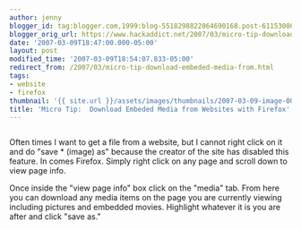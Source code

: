 ```yaml
---
author: jenny
blogger_id: tag:blogger.com,1999:blog-5518298822864690168.post-6115300628516989855
blogger_orig_url: https://www.hackaddict.net/2007/03/micro-tip-download-embeded-media-from.html
date: '2007-03-09T18:47:00.000-05:00'
layout: post
modified_time: '2007-03-09T18:54:07.833-05:00'
redirect_from: /2007/03/micro-tip-download-embeded-media-from.html
tags:
- website
- firefox
thumbnail: '{{ site.url }}/assets/images/thumbnails/2007-03-09-image-0000.jpg'
title: 'Micro Tip:  Download Embeded Media from Websites with Firefox'
---
```


<img alt="" border="0" id="BLOGGER_PHOTO_ID_5040075851198005906" src="{{ site.url }}/assets/images/posts/2007-03-09-image-0000.jpg" style="margin: 0px auto 10px; display: block; text-align: center; "/>

Often times I want to get a file from a website, but I cannot right click on it and do "save * (image) as" because the creator of the site has disabled this feature.  In comes Firefox.  Simply right click on any page and scroll down to view page info.



Once inside the "view page info" box click on the "media" tab.  From here you can download any media items on the page you are currently viewing including pictures and embedded movies.  Highlight whatever it is you are after and click "save as."



<img alt="" border="0" id="BLOGGER_PHOTO_ID_5040077165457998498" src="{{ site.url }}/assets/images/posts/2007-03-09-image-0001.jpg" style="margin: 0px auto 10px; display: block; text-align: center; "/>